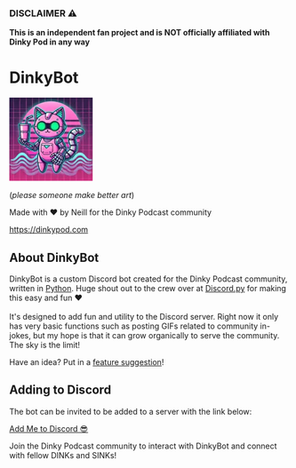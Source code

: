 ### DISCLAIMER ⚠️

<strong>This is an independent fan project and is NOT officially affiliated with Dinky Pod in any way</strong>

# DinkyBot

![DinkyBot Logo](assets/logo.webp)

(*please someone make better art*)

Made with ❤️ by Neill for the Dinky Podcast community 

https://dinkypod.com

## About DinkyBot
DinkyBot is a custom Discord bot created for the Dinky Podcast community, written in [Python](https://www.python.org). Huge shout out to the crew over at [Discord.py](https://github.com/Rapptz/discord.py) for making this easy and fun ❤️  <br><br> 
It's designed to add fun and utility to the Discord server. Right now it only has very basic functions such as posting GIFs related to community in-jokes, but my hope is that it can grow organically to serve the community. The sky is the limit!

Have an idea? Put in a [feature suggestion](https://github.com/leftydrummer/dinkybot/issues/new?template=feature_suggestion.yml)!

## Adding to Discord
The bot can be invited to be added to a server with the link below:

[Add Me to Discord 😎](https://discord.com/oauth2/authorize?client_id=1344839681929379880)

<footer>
Join the Dinky Podcast community to interact with DinkyBot and connect with fellow DINKs and SINKs!
</footer>
